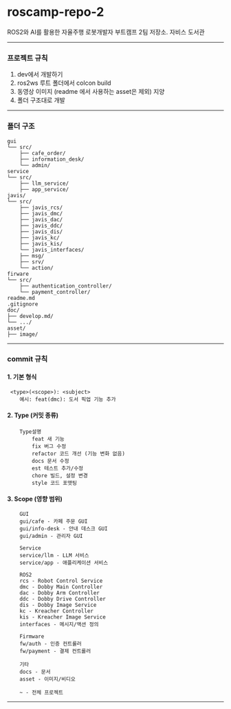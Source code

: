 # roscamp-repo-2
ROS2와 AI를 활용한 자율주행 로봇개발자 부트캠프 2팀 저장소. 자비스 도서관


---

###  프로젝트 규칙
1. dev에서 개발하기
2. ros2ws 루트 폴더에서 colcon build
3. 동영상 이미지 (readme 에서 사용하는 asset은 제외) 지양
4. 폴더 구조대로 개발

---

###  폴더 구조

    gui 
    └── src/
        ├── cafe_order/
        ├── information_desk/
        └── admin/
    service
    └── src/
        ├── llm_service/
        ├── app_service/
    javis/
    └── src/
        ├── javis_rcs/
        ├── javis_dmc/
        ├── javis_dac/
        ├── javis_ddc/
        ├── javis_dis/
        ├── javis_kc/
        ├── javis_kis/
        └── javis_interfaces/
        ├── msg/
        ├── srv/
        └── action/
    firware
    └── src/
        ├── authentication_controller/
        └── payment_controller/
    readme.md
    .gitignore
    doc/
    ├── develop.md/
    └── .../
    asset/
    ├── image/

---

### commit 규칙


#### 1. 기본 형식

       
```
 <type>(<scope>): <subject>
    예시: feat(dmc): 도서 픽업 기능 추가
```

#### 2. Type (커밋 종류)

```
    Type설명
        feat 새 기능
        fix 버그 수정
        refactor 코드 개선 (기능 변화 없음)
        docs 문서 수정
        est 테스트 추가/수정
        chore 빌드, 설정 변경
        style 코드 포맷팅
```


#### 3. Scope (영향 범위)


```
    GUI
    gui/cafe - 카페 주문 GUI
    gui/info-desk - 안내 데스크 GUI
    gui/admin - 관리자 GUI

    Service
    service/llm - LLM 서비스
    service/app - 애플리케이션 서비스

    ROS2
    rcs - Robot Control Service
    dmc - Dobby Main Controller
    dac - Dobby Arm Controller
    ddc - Dobby Drive Controller
    dis - Dobby Image Service
    kc - Kreacher Controller
    kis - Kreacher Image Service
    interfaces - 메시지/액션 정의

    Firmware
    fw/auth - 인증 컨트롤러
    fw/payment - 결제 컨트롤러

    기타
    docs - 문서
    asset - 이미지/비디오

    ~ - 전체 프로젝트

```


---